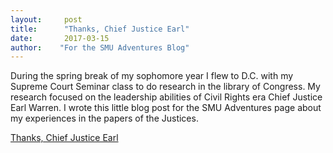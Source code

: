 ```yaml
---
layout:     post
title:      "Thanks, Chief Justice Earl"
date:       2017-03-15
author:    "For the SMU Adventures Blog"
---
```


During the spring break of my sophomore year I flew to D.C. with my Supreme Court Seminar class to do research in the library of Congress. My research focused on the leadership abilities of Civil Rights era Chief Justice Earl Warren. I wrote this little blog post for the SMU Adventures page about my experiences in the papers of the Justices. 

[Thanks, Chief Justice Earl](http://blog.smu.edu/studentadventures/2017/political-science-in-washington/thanks-chief-justice-earl/)